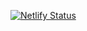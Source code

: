 [![Netlify Status](https://api.netlify.com/api/v1/badges/1c861033-54b4-4ecd-beb9-41c9620d2a3c/deploy-status)](https://app.netlify.com/sites/techsourcingbook/deploys)